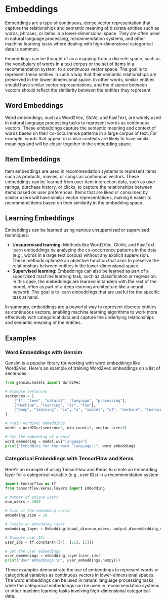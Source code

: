 # Embeddings

Embeddings are a type of continuous, dense vector representation that capture the relationships and semantic meaning of discrete entities such as words, phrases, or items in a lower-dimensional space. They are often used in natural language processing, recommendation systems, and other machine learning tasks where dealing with high-dimensional categorical data is common.

Embeddings can be thought of as a mapping from a discrete space, such as the vocabulary of words in a text corpus or the set of items in a recommendation system, to a continuous vector space. The goal is to represent these entities in such a way that their semantic relationships are preserved in the lower-dimensional space. In other words, similar entities should have similar vector representations, and the distance between vectors should reflect the similarity between the entities they represent.

## Word Embeddings

Word embeddings, such as Word2Vec, GloVe, and FastText, are widely used in natural language processing tasks to represent words as continuous vectors. These embeddings capture the semantic meaning and context of words based on their co-occurrence patterns in a large corpus of text. For example, words that appear in similar contexts are likely to have similar meanings and will be closer together in the embedding space.

## Item Embeddings

Item embeddings are used in recommendation systems to represent items such as products, movies, or songs as continuous vectors. These embeddings can be learned from user-item interaction data, such as user ratings, purchase history, or clicks, to capture the relationships between items based on user preferences. Items that are liked or consumed by similar users will have similar vector representations, making it easier to recommend items based on their similarity in the embedding space.

## Learning Embeddings

Embeddings can be learned using various unsupervised or supervised techniques:

- **Unsupervised learning**: Methods like Word2Vec, GloVe, and FastText learn embeddings by analyzing the co-occurrence patterns in the data (e.g., words in a large text corpus) without any explicit supervision. These methods optimize an objective function that aims to preserve the relationships between entities in the lower-dimensional space.
- **Supervised learning**: Embeddings can also be learned as part of a supervised machine learning task, such as classification or regression. In this case, the embeddings are learned in tandem with the rest of the model, often as part of a deep learning architecture like a neural network. The goal is to learn embeddings that are useful for the specific task at hand.

In summary, embeddings are a powerful way to represent discrete entities as continuous vectors, enabling machine learning algorithms to work more effectively with categorical data and capture the underlying relationships and semantic meaning of the entities.

## Examples

### Word Embeddings with Gensim

Gensim is a popular library for working with word embeddings like Word2Vec. Here's an example of training Word2Vec embeddings on a list of sentences:

```python
from gensim.models import Word2Vec

# Example sentences
sentences = [
    ["I", "love", "natural", "language", "processing"],
    ["Machine", "learning", "is", "fun"],
    ["Deep", "learning", "is", "a", "subset", "of", "machine", "learning"],
]

# Train Word2Vec embeddings
model = Word2Vec(sentences, min_count=1, vector_size=5)

# Get the embedding of a word
word_embedding = model.wv["language"]
print("Embedding for the word 'language':", word_embedding)
```

### Categorical Embeddings with TensorFlow and Keras

Here's an example of using TensorFlow and Keras to create an embedding layer for a categorical variable (e.g., user IDs) in a recommendation system:

```python
import tensorflow as tf
from tensorflow.keras.layers import Embedding

# Number of unique users
num_users = 1000

# Size of the embedding vector
embedding_size = 16

# Create an embedding layer
embedding_layer = Embedding(input_dim=num_users, output_dim=embedding_size, input_length=1)

# Example user IDs
user_ids = tf.constant([[4], [25], [1]])

# Get the user embeddings
user_embeddings = embedding_layer(user_ids)
print("User embeddings:\n", user_embeddings.numpy())
```

These examples demonstrate the use of embeddings to represent words or categorical variables as continuous vectors in lower-dimensional spaces. The word embeddings can be used in natural language processing tasks, while the categorical embeddings can be used in recommendation systems or other machine learning tasks involving high-dimensional categorical data.
